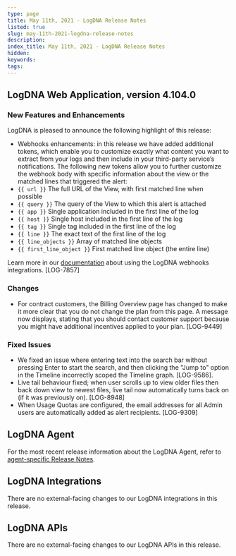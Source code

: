 ```yaml
---
type: page
title: May 11th, 2021 - LogDNA Release Notes
listed: true
slug: may-11th-2021-logdna-release-notes
description: 
index_title: May 11th, 2021 - LogDNA Release Notes
hidden: 
keywords: 
tags: 
---
```




## LogDNA Web Application, version 4.104.0

### New Features and Enhancements
LogDNA is pleased to announce the following highlight of this release:

- Webhooks enhancements: in this release we have added additional tokens, which enable you to customize exactly what content you want to extract from your logs and then include in your third-party service’s notifications. The following new tokens allow you to further customize the webhook body with specific information about the view or the matched lines that triggered the alert:
- `{{ url }}` The full URL of the View, with first matched line when possible
- `{{ query }}` The query of the View to which this alert is attached
- `{{ app }}` Single application included in the first line of the log
- `{{ host }}` Single host included in the first line of the log
- `{{ tag }}` Single tag included in the first line of the log
- `{{ line }}` The exact text of the first line of the log
- `{{ line_objects }}` Array of matched line objects
- `{{ first_line_object }}` First matched line object (the entire line)

Learn more in our [documentation](https://docs.logdna.com/docs/webhook-alert-integration) about using the LogDNA webhooks integrations.  [LOG-7857]

### Changes

- For contract customers, the Billing Overview page has changed to make it more clear that you do not change the plan from this page. A message now displays, stating that you should contact customer support because you might have additional incentives applied to your plan. [LOG-9449]

### Fixed Issues

- We fixed an issue where entering text into the search bar without pressing Enter to start the search, and then clicking the "Jump to" option in the Timeline incorrectly scoped the Timeline graph. [LOG-9586].
- Live tail behaviour fixed; when user scrolls up to view older files then back down view to newest files, live tail now automatically turns back on (if it was previously on).  [LOG-8948]
- When Usage Quotas are configured, the email addresses for all Admin users are automatically added as alert recipients. [LOG-9309]

## LogDNA Agent

For the most recent release information about the LogDNA Agent, refer to [agent-specific Release Notes](https://docs.logdna.com/changelog).

## LogDNA Integrations

There are no external-facing changes to our LogDNA integrations in this release.

## LogDNA APIs

There are no external-facing changes to our LogDNA APIs in this release.



